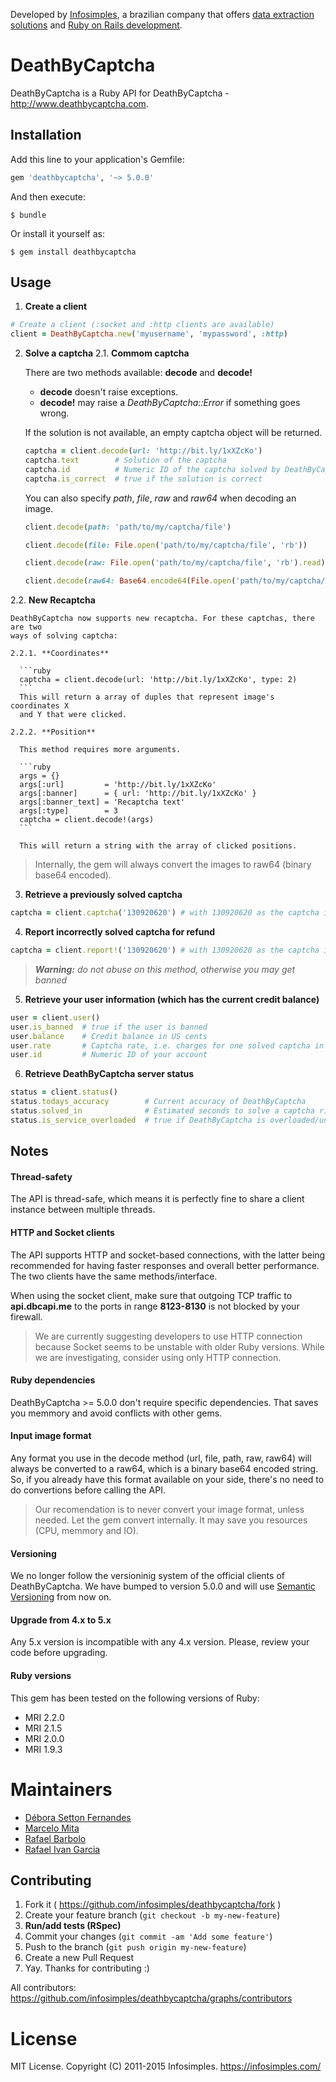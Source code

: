 Developed by [Infosimples](https://infosimples.com), a brazilian company that
offers [data extraction solutions](https://infosimples.com/en/data-engineering)
and [Ruby on Rails development](https://infosimples.com/en/software-development).


# DeathByCaptcha

DeathByCaptcha is a Ruby API for DeathByCaptcha - http://www.deathbycaptcha.com.


## Installation

Add this line to your application's Gemfile:

```ruby
gem 'deathbycaptcha', '~> 5.0.0'
```

And then execute:

    $ bundle

Or install it yourself as:

    $ gem install deathbycaptcha

## Usage

1. **Create a client**

  ```ruby
  # Create a client (:socket and :http clients are available)
  client = DeathByCaptcha.new('myusername', 'mypassword', :http)
  ```

2. **Solve a captcha**
  2.1. **Commom captcha**

    There are two methods available: **decode** and **decode!**
      * **decode** doesn't raise exceptions.
      * **decode!** may raise a *DeathByCaptcha::Error* if something goes wrong.

    If the solution is not available, an empty captcha object will be returned.

    ```ruby
    captcha = client.decode(url: 'http://bit.ly/1xXZcKo')
    captcha.text        # Solution of the captcha
    captcha.id          # Numeric ID of the captcha solved by DeathByCaptcha
    captcha.is_correct  # true if the solution is correct
    ```

    You can also specify *path*, *file*, *raw* and *raw64* when decoding an image.

    ```ruby
    client.decode(path: 'path/to/my/captcha/file')

    client.decode(file: File.open('path/to/my/captcha/file', 'rb'))

    client.decode(raw: File.open('path/to/my/captcha/file', 'rb').read)

    client.decode(raw64: Base64.encode64(File.open('path/to/my/captcha/file', 'rb').read))
    ```
  2.2. **New Recaptcha**

    DeathByCaptcha now supports new recaptcha. For these captchas, there are two
    ways of solving captcha:

    2.2.1. **Coordinates**

      ```ruby
      captcha = client.decode(url: 'http://bit.ly/1xXZcKo', type: 2)
      ```
      This will return a array of duples that represent image's coordinates X
      and Y that were clicked.

    2.2.2. **Position**

      This method requires more arguments.

      ```ruby
      args = {}
      args[:url]         = 'http://bit.ly/1xXZcKo'
      args[:banner]      = { url: 'http://bit.ly/1xXZcKo' }
      args[:banner_text] = 'Recaptcha text'
      args[:type]        = 3
      captcha = client.decode!(args)
      ```

      This will return a string with the array of clicked positions.

  > Internally, the gem will always convert the images to raw64 (binary base64 encoded).

3. **Retrieve a previously solved captcha**

  ```ruby
  captcha = client.captcha('130920620') # with 130920620 as the captcha id
  ```

4. **Report incorrectly solved captcha for refund**

  ```ruby
  captcha = client.report!('130920620') # with 130920620 as the captcha id
  ```

  > ***Warning:*** *do not abuse on this method, otherwise you may get banned*

5. **Retrieve your user information (which has the current credit balance)**

  ```ruby
  user = client.user()
  user.is_banned  # true if the user is banned
  user.balance    # Credit balance in US cents
  user.rate       # Captcha rate, i.e. charges for one solved captcha in US cents
  user.id         # Numeric ID of your account
  ```

6. **Retrieve DeathByCaptcha server status**

  ```ruby
  status = client.status()
  status.todays_accuracy        # Current accuracy of DeathByCaptcha
  status.solved_in              # Estimated seconds to solve a captcha right now
  status.is_service_overloaded  # true if DeathByCaptcha is overloaded/unresponsive
  ```

## Notes

#### Thread-safety

The API is thread-safe, which means it is perfectly fine to share a client
instance between multiple threads.

#### HTTP and Socket clients

The API supports HTTP and socket-based connections, with the latter being
recommended for having faster responses and overall better performance. The two
clients have the same methods/interface.

When using the socket client, make sure that outgoing TCP traffic to
**api.dbcapi.me** to the ports in range **8123-8130** is not blocked by your
firewall.

> We are currently suggesting developers to use HTTP connection because Socket
> seems to be unstable with older Ruby versions. While we are investigating,
> consider using only HTTP connection.

#### Ruby dependencies

DeathByCaptcha >= 5.0.0 don't require specific dependencies. That saves you
memmory and avoid conflicts with other gems.

#### Input image format

Any format you use in the decode method (url, file, path, raw, raw64) will
always be converted to a raw64, which is a binary base64 encoded string. So, if
you already have this format available on your side, there's no need to do
convertions before calling the API.

> Our recomendation is to never convert your image format, unless needed. Let
> the gem convert internally. It may save you resources (CPU, memmory and IO).

#### Versioning

We no longer follow the versioninig system of the official clients of
DeathByCaptcha. We have bumped to version 5.0.0 and will use
[Semantic Versioning](http://semver.org/) from now on.

#### Upgrade from 4.x to 5.x

Any 5.x version is incompatible with any 4.x version. Please, review your code
before upgrading.

#### Ruby versions

This gem has been tested on the following versions of Ruby:

* MRI 2.2.0
* MRI 2.1.5
* MRI 2.0.0
* MRI 1.9.3

# Maintainers

* [Débora Setton Fernandes](http://github.com/deborasetton)
* [Marcelo Mita](http://github.com/marcelomita)
* [Rafael Barbolo](http://github.com/barbolo)
* [Rafael Ivan Garcia](http://github.com/rafaelivan)


## Contributing

1. Fork it ( https://github.com/infosimples/deathbycaptcha/fork )
2. Create your feature branch (`git checkout -b my-new-feature`)
3. **Run/add tests (RSpec)**
4. Commit your changes (`git commit -am 'Add some feature'`)
5. Push to the branch (`git push origin my-new-feature`)
6. Create a new Pull Request
7. Yay. Thanks for contributing :)

All contributors:
https://github.com/infosimples/deathbycaptcha/graphs/contributors


# License

MIT License. Copyright (C) 2011-2015 Infosimples. https://infosimples.com/
